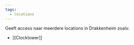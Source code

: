 ```yaml
---
tags:
  - locations
---
```


Geeft access naar meerdere locations in Drakkenheim zoals:

- [[Clocktower]]
